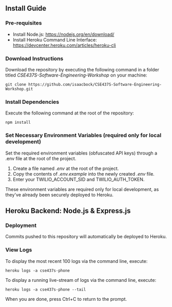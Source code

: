## Install Guide

### Pre-requisites

- Install Node.js: https://nodejs.org/en/download/
- Install Heroku Command Line Interface: https://devcenter.heroku.com/articles/heroku-cli

### Download Instructions

Download the repository by executing the following command in a folder titled
_CSE437S-Software-Engineering-Workshop_ on your machine:

```
git clone https://github.com/isaacbock/CSE437S-Software-Engineering-Workshop.git
```

### Install Dependencies
Execute the following command at the root of the repository:

```
npm install
```

### Set Necessary Environment Variables (required only for local development)

Set the required environment variables (obfuscated API keys) through a .env file at the root of the project.

1. Create a file named _.env_ at the root of the project.
2. Copy the contents of _.env.example_ into the newly created _.env_ file.
3. Enter your TWILIO_ACCOUNT_SID and TWILIO_AUTH_TOKEN.

These environment variables are required only for local development, as they've already been securely deployed to Heroku.

## Heroku Backend: Node.js & Express.js

### Deployment

Commits pushed to this repository will automatically be deployed to Heroku.

### View Logs

To display the most recent 100 logs via the command line, execute:

```
heroku logs -a cse437s-phone
```

To display a running live-stream of logs via the command line, execute:

```
heroku logs -a cse437s-phone --tail
```

When you are done, press Ctrl+C to return to the prompt.
